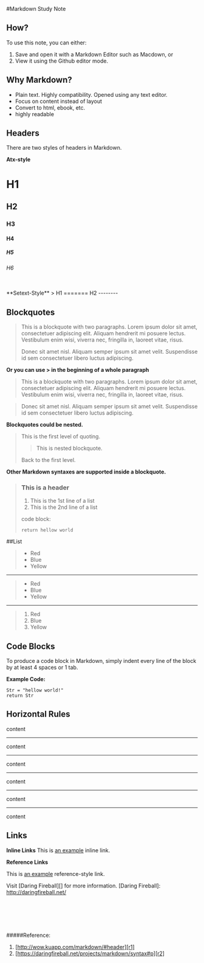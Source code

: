 #Markdown Study Note

## How?

To use this note, you can either:

1. Save and open it with a Markdown Editor such as Macdown, or
2. View it using the Github editor mode.

## Why Markdown? 

- Plain text. Highly compatibility. Opened using any text editor.
- Focus on content instead of layout
- Convert to html, ebook, etc.
- highly readable

## Headers

There are two styles of headers in Markdown.

**Atx-style**
>
# H1
## H2
### H3
#### H4
##### H5
###### H6

</br>
**Setext-Style**
>
H1
=======
H2
--------


## Blockquotes
> This is a blockquote with two paragraphs. Lorem ipsum dolor sit amet,
> consectetuer adipiscing elit. Aliquam hendrerit mi posuere lectus.
> Vestibulum enim wisi, viverra nec, fringilla in, laoreet vitae, risus.
> 
> Donec sit amet nisl. Aliquam semper ipsum sit amet velit. Suspendisse
> id sem consectetuer libero luctus adipiscing.

**Or you can use > in the beginning of a whole paragraph**

> This is a blockquote with two paragraphs. Lorem ipsum dolor sit amet,
consectetuer adipiscing elit. Aliquam hendrerit mi posuere lectus.
Vestibulum enim wisi, viverra nec, fringilla in, laoreet vitae, risus.

> Donec sit amet nisl. Aliquam semper ipsum sit amet velit. Suspendisse
id sem consectetuer libero luctus adipiscing.

**Blockquotes could be nested.**

> This is the first level of quoting.
>
> > This is nested blockquote.
>
> Back to the first level.
> 


**Other Markdown syntaxes are supported inside a blockquote.**

> ### This is a header
> 
> 1.   This is the 1st line of a list
> 2.   This is the 2nd line of a list
> 
> code block:
> 
>     return hellow world

##List

> * Red
> * Blue
> * Yellow

***

> + Red
> + Blue
> + Yellow

***

> 1. Red
> 2. Blue
> 3. Yellow

## Code Blocks
To produce a code block in Markdown, simply indent every line of the block by at least 4 spaces or 1 tab.

**Example Code:**

	Str = "hellow world!"
	return Str

## Horizontal Rules

content

* * *

content

***

content

*****

content

- - -

content

---------------------------------------

content

## Links

**Inline Links**
This is [an example](http://example.com/ "Title") inline link.


**Reference Links**

This is [an example][id] reference-style link.

[id]: http://example.com/  "Optional Title Here"

Visit [Daring Fireball][] for more information.
[Daring Fireball]: http://daringfireball.net/


</br></br></br></br>

#####Reference: 
1. [http://wow.kuapp.com/markdown/#header][r1]
2. [https://daringfireball.net/projects/markdown/syntax#p][r2]

[r1]:http://wow.kuapp.com/markdown/#header
[r2]:https://daringfireball.net/projects/markdown/syntax#p